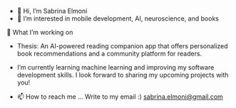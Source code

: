 - 👋 Hi, I’m Sabrina Elmoni
- 👀 I’m interested in mobile development, AI, neuroscience, and books

🌱 What I’m working on
- Thesis: An AI-powered reading companion app that offers personalized book recommendations and a community platform for readers.
- I’m currently learning machine learning and improving my software development skills. I look forward to sharing my upcoming projects with you!
  
- 📫 How to reach me ...
  Write to my email :) sabrina.elmoni@gmail.com

